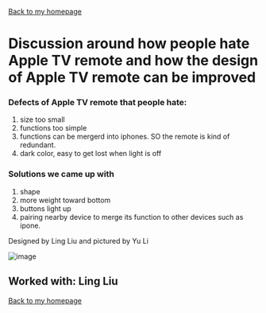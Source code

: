 [Back to my homepage](https://miaomiaosang.github.io/csci5839-YuLi9309/)

# Discussion around how people hate Apple TV remote and how the design of Apple TV remote can be improved

### Defects of Apple TV remote that people hate:

1. size too small
2. functions too simple
3. functions can be mergerd into iphones. SO the remote is kind of redundant.
4. dark color, easy to get lost when light is off

### Solutions we came up with
1. shape
2. more weight toward bottom
3. buttons light up
4. pairing nearby device to merge its function to other devices such as ipone.

Designed by Ling Liu and pictured by Yu Li

![image](/csci5839-YuLi9309/picture/YuLi.jpeg)

## Worked with: Ling Liu

[Back to my homepage](/csci5839-YuLi9309/blob/master/picture/appleTVremoteAvacado.jpg)



